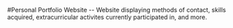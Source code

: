 #Personal Portfolio Website
-- Website displaying methods of contact, skills acquired, extracurricular activites currently participated in, and more.

